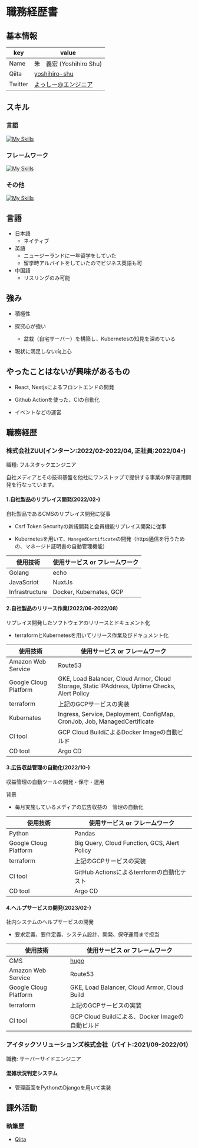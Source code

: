 # 職務経歴書

## 基本情報

|key|value|
|---|-----|
|Name|朱　義宏 (Yoshihiro Shu)|
|Qiita|[yoshihiro-shu](https://qiita.com/yoshihiro-shu)|
|Twitter|[よっしー@エンジニア](https://twitter.com/iamyoshitter)|

## スキル
### 言語

[![My Skills](https://skillicons.dev/icons?i=go,py,js,ts)](https://skillicons.dev)

### フレームワーク

[![My Skills](https://skillicons.dev/icons?i=vue,nuxtjs,django)](https://skillicons.dev)

### その他

[![My Skills](https://skillicons.dev/icons?i=postgres,redis,linux,docker,kubernetes,gcp)](https://skillicons.dev)

## 言語

- 日本語
  - ネイティブ
- 英語
  - ニュージーランドに一年留学をしていた
  - 留学時アルバイトをしていたのでビジネス英語も可
- 中国語
  - リスリングのみ可能

## 強み

- 積極性

- 探究心が強い
  - 盆栽（自宅サーバー）を構築し、Kubernetesの知見を深めている

- 現状に満足しない向上心

## やったことはないが興味があるもの

- React, Nextjsによるフロントエンドの開発

- Github Actionを使った、CIの自動化

- イベントなどの運営

## 職務経歴

### 株式会社ZUU(インターン:2022/02-2022/04, 正社員:2022/04-)

職種: フルスタックエンジニア

自社メディアとその技術基盤を他社にワンストップで提供する事業の保守運用開発を行なっています。

#### 1.自社製品のリプレイス開発(2022/02-)

自社製品であるCMSのリプレイス開発に従事

- Csrf Token Securityの新規開発と会員機能リプレイス開発に従事

- Kubernetesを用いて、`ManegedCertificate`の開発（https通信を行うための、マネージド証明書の自動管理機能）
<!--   - 既存のシステムにおいて証明書の管理を`cert-manager`で開発されていたものを、`ManegedCertificate`にリプレイス開発を行なった。
  - HelmのValues.yaml(設定ファイル)による柔軟なカスタマイズを行えるように開発した。 -->

|使用技術|使用サービス or フレームワーク|
|---|-----|
|Golang|echo|
|JavaScriot|NuxtJs|
|Infrastructure|Docker, Kubernates, GCP|

#### 2.自社製品のリリース作業(2022/06-2022/08)

リプレイス開発したソフトウェアのリリースとドキュメント化

- terraformとKubernetesを用いてリリース作業及びドキュメント化 

|使用技術|使用サービス or フレームワーク|
|---|-----|
|Amazon Web Service|Route53|
|Google Cloug Platform|GKE, Load Balancer, Cloud Armor, Cloud Storage, Static IPAddress, Uptime Checks, Alert Policy|
|terraform|上記のGCPサービスの実装|
|Kubernates|Ingress, Service, Deployment, ConfigMap, CronJob, Job, ManagedCertificate|
|CI tool|GCP Cloud BuildによるDocker Imageの自動ビルド|
|CD tool|Argo CD|

#### 3.広告収益管理の自動化(2022/10-)

収益管理の自動ツールの開発・保守・運用

背景
- 毎月実施しているメディアの広告収益の　管理の自動化

|使用技術|使用サービス or フレームワーク|
|---|-----|
|Python|Pandas|
|Google Cloug Platform|Big Query, Cloud Function, GCS, Alert Policy|
|terraform|上記のGCPサービスの実装|
|CI tool|GitHub Actionsによるterrformの自動化テスト|
|CD tool|Argo CD|

#### 4.ヘルプサービスの開発(2023/02-)

社内システムのヘルプサービスの開発

- 要求定義、要件定義、システム設計、開発、保守運用まで担当

|使用技術|使用サービス or フレームワーク|
|---|-----|
|CMS|[hugo](https://gohugo.io/hosting-and-deployment/hosting-on-github/)|
|Amazon Web Service|Route53|
|Google Cloug Platform|GKE, Load Balancer, Cloud Armor, Cloud Build|
|terraform|上記のGCPサービスの実装|
|CI tool|GCP Cloud Buildによる、Docker Imageの自動ビルド|

### アイタックソリューションズ株式会社（バイト:2021/09-2022/01）

職務: サーバーサイドエンジニア

#### 混雑状況判定システム

- 管理画面をPythonのDjangoを用いて実装

## 課外活動

<!-- ### 社外プロジェクト
* [運営に携わっているコミュニティ](そのコミュニティのconnpassやカンファレンスページのリンクとか)
* [副業で携わっているサービス](そのサービスのランディングページのリンクとか) -->

<!-- ### 過去の登壇資料
* [Speaker Deck](Speaker Deckの自分の資料のページとか)
 -->
<!-- ### 受賞歴
* [イベント名と受賞した賞](イベントのランディングページのリンクや、結果がわかる記事など) -->

### 執筆歴
* [Qiita](https://qiita.com/yoshihiro-shu)

